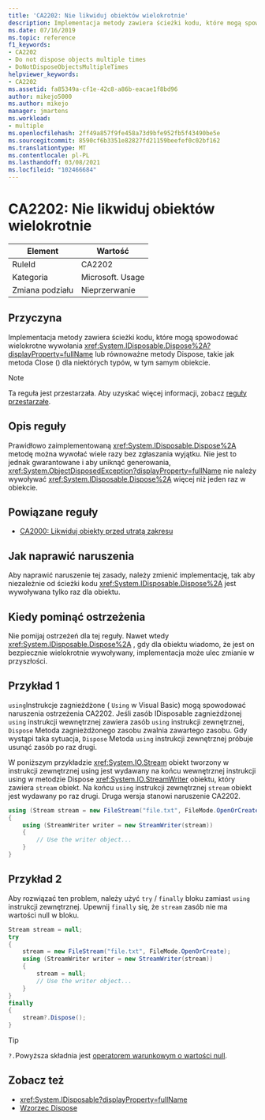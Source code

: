 ```yaml
---
title: 'CA2202: Nie likwiduj obiektów wielokrotnie'
description: Implementacja metody zawiera ścieżki kodu, które mogą spowodować wielokrotne wywołania elementu System. IDisposable. Dispose lub równoważnej metody Dispose, takie jak metoda Close dla niektórych typów, w tym samym obiekcie.
ms.date: 07/16/2019
ms.topic: reference
f1_keywords:
- CA2202
- Do not dispose objects multiple times
- DoNotDisposeObjectsMultipleTimes
helpviewer_keywords:
- CA2202
ms.assetid: fa85349a-cf1e-42c8-a86b-eacae1f8bd96
author: mikejo5000
ms.author: mikejo
manager: jmartens
ms.workload:
- multiple
ms.openlocfilehash: 2ff49a857f9fe458a73d9bfe952fb5f43490be5e
ms.sourcegitcommit: 8590cf6b3351e82827fd21159beefef0c02bf162
ms.translationtype: MT
ms.contentlocale: pl-PL
ms.lasthandoff: 03/08/2021
ms.locfileid: "102466684"
---
```

# <a name="ca2202-do-not-dispose-objects-multiple-times"></a>CA2202: Nie likwiduj obiektów wielokrotnie

|Element|Wartość|
|-|-|
|RuleId|CA2202|
|Kategoria|Microsoft. Usage|
|Zmiana podziału|Nieprzerwanie|

## <a name="cause"></a>Przyczyna
Implementacja metody zawiera ścieżki kodu, które mogą spowodować wielokrotne wywołania <xref:System.IDisposable.Dispose%2A?displayProperty=fullName> lub równoważne metody Dispose, takie jak metoda Close () dla niektórych typów, w tym samym obiekcie.

> [!NOTE]
> Ta reguła jest przestarzała. Aby uzyskać więcej informacji, zobacz [reguły przestarzałe](fxcop-unported-deprecated-rules.md).

## <a name="rule-description"></a>Opis reguły

Prawidłowo zaimplementowaną <xref:System.IDisposable.Dispose%2A> metodę można wywołać wiele razy bez zgłaszania wyjątku. Nie jest to jednak gwarantowane i aby uniknąć generowania, <xref:System.ObjectDisposedException?displayProperty=fullName> nie należy wywoływać <xref:System.IDisposable.Dispose%2A> więcej niż jeden raz w obiekcie.

## <a name="related-rules"></a>Powiązane reguły

- [CA2000: Likwiduj obiekty przed utratą zakresu](/dotnet/fundamentals/code-analysis/quality-rules/ca2000)

## <a name="how-to-fix-violations"></a>Jak naprawić naruszenia

Aby naprawić naruszenie tej zasady, należy zmienić implementację, tak aby niezależnie od ścieżki kodu <xref:System.IDisposable.Dispose%2A> jest wywoływana tylko raz dla obiektu.

## <a name="when-to-suppress-warnings"></a>Kiedy pominąć ostrzeżenia

Nie pomijaj ostrzeżeń dla tej reguły. Nawet wtedy <xref:System.IDisposable.Dispose%2A> , gdy dla obiektu wiadomo, że jest on bezpiecznie wielokrotnie wywoływany, implementacja może ulec zmianie w przyszłości.

## <a name="example-1"></a>Przykład 1

`using`Instrukcje zagnieżdżone ( `Using` w Visual Basic) mogą spowodować naruszenia ostrzeżenia CA2202. Jeśli zasób IDisposable zagnieżdżonej `using` instrukcji wewnętrznej zawiera zasób `using` instrukcji zewnętrznej, `Dispose` Metoda zagnieżdżonego zasobu zwalnia zawartego zasobu. Gdy wystąpi taka sytuacja, `Dispose` Metoda `using` instrukcji zewnętrznej próbuje usunąć zasób po raz drugi.

W poniższym przykładzie <xref:System.IO.Stream> obiekt tworzony w instrukcji zewnętrznej using jest wydawany na końcu wewnętrznej instrukcji using w metodzie Dispose <xref:System.IO.StreamWriter> obiektu, który zawiera `stream` obiekt. Na końcu `using` instrukcji zewnętrznej `stream` obiekt jest wydawany po raz drugi. Druga wersja stanowi naruszenie CA2202.

```csharp
using (Stream stream = new FileStream("file.txt", FileMode.OpenOrCreate))
{
    using (StreamWriter writer = new StreamWriter(stream))
    {
        // Use the writer object...
    }
}
```

## <a name="example-2"></a>Przykład 2

Aby rozwiązać ten problem, należy użyć `try` / `finally` bloku zamiast `using` instrukcji zewnętrznej. Upewnij `finally` się, że `stream` zasób nie ma wartości null w bloku.

```csharp
Stream stream = null;
try
{
    stream = new FileStream("file.txt", FileMode.OpenOrCreate);
    using (StreamWriter writer = new StreamWriter(stream))
    {
        stream = null;
        // Use the writer object...
    }
}
finally
{
    stream?.Dispose();
}
```

> [!TIP]
> `?.`Powyższa składnia jest [operatorem warunkowym o wartości null](/dotnet/csharp/language-reference/operators/member-access-operators#null-conditional-operators--and-).

## <a name="see-also"></a>Zobacz też

- <xref:System.IDisposable?displayProperty=fullName>
- [Wzorzec Dispose](/dotnet/standard/design-guidelines/dispose-pattern)
